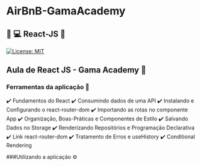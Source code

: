 # AirBnB-GamaAcademy
## :green_heart: :computer:  React-JS :rocket:

[![License: MIT](https://img.shields.io/badge/License-MIT-yellow.svg)](https://opensource.org/licenses/MIT)

 ## Aula de React JS - Gama Academy :pushpin:
 ### Ferramentas da aplicação :toolbox:
 
:heavy_check_mark: Fundamentos do React
:heavy_check_mark: Consumindo dados de uma API
:heavy_check_mark: Instalando e Configurando o react-router-dom
:heavy_check_mark: Importando as rotas no componente App
:heavy_check_mark: Organização, Boas-Práticas e Componentes de Estilo
:heavy_check_mark: Salvando Dados no Storage
:heavy_check_mark: Renderizando Repositórios e Programação Declarativa
:heavy_check_mark: Link react-router-dom
:heavy_check_mark: Tratamento de Erros e useHistory
:heavy_check_mark: Conditional Rendering

###Utilizando a aplicação :gear:


